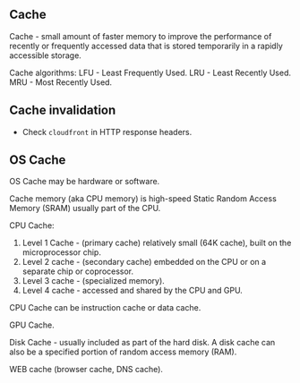 Cache
-

Cache - small amount of faster memory to improve the performance
of recently or frequently accessed data
that is stored temporarily in a rapidly accessible storage.

Cache algorithms:
LFU - Least Frequently Used.
LRU - Least Recently Used.
MRU - Most Recently Used.

## Cache invalidation

* Check `cloudfront` in HTTP response headers.

## OS Cache

OS Cache may be hardware or software.

Cache memory (aka CPU memory) is high-speed Static Random Access Memory (SRAM)
usually part of the CPU.

CPU Cache:
1) Level 1 Cache - (primary cache) relatively small (64K cache),
   built on the microprocessor chip.
2) Level 2 cache - (secondary cache) embedded on the CPU
   or on a separate chip or coprocessor.
3) Level 3 cache - (specialized memory).
4) Level 4 cache - accessed and shared by the CPU and GPU.

CPU Cache can be instruction cache or data cache.

GPU Cache.

Disk Cache - usually included as part of the hard disk.
A disk cache can also be a specified portion of random access memory (RAM).

WEB cache (browser cache, DNS cache).
